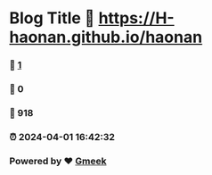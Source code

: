 # Blog Title :link: https://H-haonan.github.io/haonan 
### :page_facing_up: [1](https://H-haonan.github.io/haonan/tag.html) 
### :speech_balloon: 0 
### :hibiscus: 918 
### :alarm_clock: 2024-04-01 16:42:32 
### Powered by :heart: [Gmeek](https://github.com/Meekdai/Gmeek)
